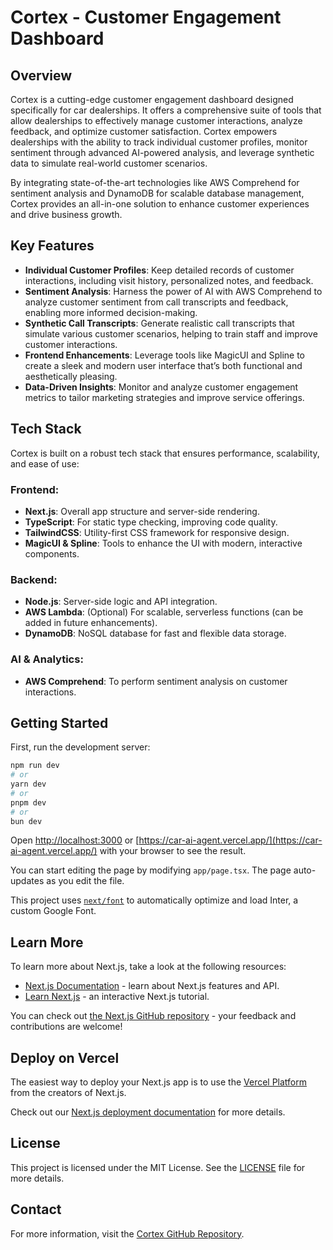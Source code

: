 # Cortex - Customer Engagement Dashboard

## Overview
Cortex is a cutting-edge customer engagement dashboard designed specifically for car dealerships. It offers a comprehensive suite of tools that allow dealerships to effectively manage customer interactions, analyze feedback, and optimize customer satisfaction. Cortex empowers dealerships with the ability to track individual customer profiles, monitor sentiment through advanced AI-powered analysis, and leverage synthetic data to simulate real-world customer scenarios.

By integrating state-of-the-art technologies like AWS Comprehend for sentiment analysis and DynamoDB for scalable database management, Cortex provides an all-in-one solution to enhance customer experiences and drive business growth.

## Key Features
- **Individual Customer Profiles**: Keep detailed records of customer interactions, including visit history, personalized notes, and feedback.
- **Sentiment Analysis**: Harness the power of AI with AWS Comprehend to analyze customer sentiment from call transcripts and feedback, enabling more informed decision-making.
- **Synthetic Call Transcripts**: Generate realistic call transcripts that simulate various customer scenarios, helping to train staff and improve customer interactions.
- **Frontend Enhancements**: Leverage tools like MagicUI and Spline to create a sleek and modern user interface that’s both functional and aesthetically pleasing.
- **Data-Driven Insights**: Monitor and analyze customer engagement metrics to tailor marketing strategies and improve service offerings.

## Tech Stack
Cortex is built on a robust tech stack that ensures performance, scalability, and ease of use:

### Frontend:
- **Next.js**: Overall app structure and server-side rendering.
- **TypeScript**: For static type checking, improving code quality.
- **TailwindCSS**: Utility-first CSS framework for responsive design.
- **MagicUI & Spline**: Tools to enhance the UI with modern, interactive components.

### Backend:
- **Node.js**: Server-side logic and API integration.
- **AWS Lambda**: (Optional) For scalable, serverless functions (can be added in future enhancements).
- **DynamoDB**: NoSQL database for fast and flexible data storage.

### AI & Analytics:
- **AWS Comprehend**: To perform sentiment analysis on customer interactions.

## Getting Started

First, run the development server:

```bash
npm run dev
# or
yarn dev
# or
pnpm dev
# or
bun dev
```

Open [http://localhost:3000](http://localhost:3000) or [https://car-ai-agent.vercel.app/](https://car-ai-agent.vercel.app/) with your browser to see the result.

You can start editing the page by modifying `app/page.tsx`. The page auto-updates as you edit the file.

This project uses [`next/font`](https://nextjs.org/docs/basic-features/font-optimization) to automatically optimize and load Inter, a custom Google Font.

## Learn More

To learn more about Next.js, take a look at the following resources:

- [Next.js Documentation](https://nextjs.org/docs) - learn about Next.js features and API.
- [Learn Next.js](https://nextjs.org/learn) - an interactive Next.js tutorial.

You can check out [the Next.js GitHub repository](https://github.com/vercel/next.js/) - your feedback and contributions are welcome!

## Deploy on Vercel

The easiest way to deploy your Next.js app is to use the [Vercel Platform](https://vercel.com/new?utm_medium=default-template&filter=next.js&utm_source=create-next-app&utm_campaign=create-next-app-readme) from the creators of Next.js.

Check out our [Next.js deployment documentation](https://nextjs.org/docs/deployment) for more details.

## License
This project is licensed under the MIT License. See the [LICENSE](LICENSE) file for more details.

## Contact
For more information, visit the [Cortex GitHub Repository](https://github.com/ahkamboh/Cortex).


